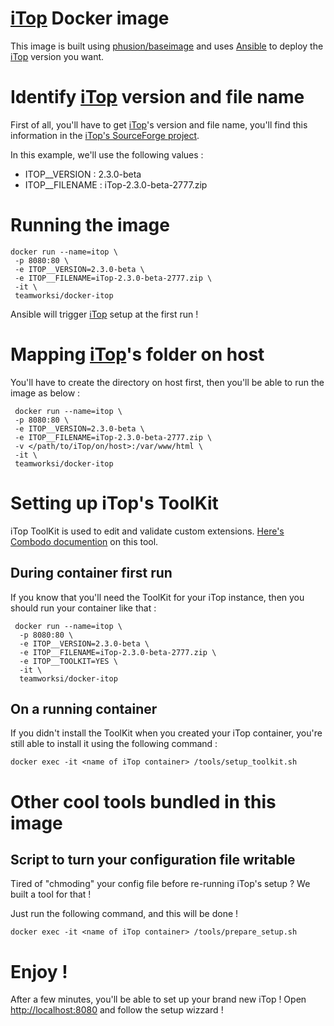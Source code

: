 # [iTop](http://www.combodo.com/itop) Docker image

This image is built using [phusion/baseimage](https://hub.docker.com/r/phusion/baseimage/) and uses [Ansible](https://www.ansible.com/) to deploy the [iTop](http://www.combodo.com/itop) version you want.


# Identify [iTop](http://www.combodo.com/itop) version and file name

First of all, you'll have to get [iTop](http://www.combodo.com/itop)'s version and file name, you'll find this information in the [iTop's SourceForge project](https://sourceforge.net/projects/itop/files/itop/).

In this example, we'll use the following values :

* ITOP__VERSION : 2.3.0-beta
* ITOP__FILENAME : iTop-2.3.0-beta-2777.zip

# Running the image

    docker run --name=itop \
     -p 8080:80 \
     -e ITOP__VERSION=2.3.0-beta \
     -e ITOP__FILENAME=iTop-2.3.0-beta-2777.zip \
     -it \
     teamworksi/docker-itop

 Ansible will trigger [iTop](http://www.combodo.com/itop) setup at the first run !


 # Mapping [iTop](http://www.combodo.com/itop)'s folder on host

 You'll have to create the directory on host first, then you'll be able to run the image as below :

     docker run --name=itop \
     -p 8080:80 \
     -e ITOP__VERSION=2.3.0-beta \
     -e ITOP__FILENAME=iTop-2.3.0-beta-2777.zip \
     -v </path/to/iTop/on/host>:/var/www/html \
     -it \
     teamworksi/docker-itop

# Setting up iTop's ToolKit

iTop ToolKit is used to edit and validate custom extensions.
[Here's Combodo documention](https://wiki.openitop.org/doku.php?id=2_2_0:customization:start&s[]=toolkit) on this tool.

## During container first run

If you know that you'll need the ToolKit for your iTop instance, then you should run your container like that :

     docker run --name=itop \
      -p 8080:80 \
      -e ITOP__VERSION=2.3.0-beta \
      -e ITOP__FILENAME=iTop-2.3.0-beta-2777.zip \
      -e ITOP__TOOLKIT=YES \
      -it \
      teamworksi/docker-itop

## On a running container

If you didn't install the ToolKit when you created your iTop container, you're still able to install it using the following command :

`docker exec -it <name of iTop container> /tools/setup_toolkit.sh`


# Other cool tools bundled in this image

## Script to turn your configuration file writable

Tired of "chmoding" your config file before re-running iTop's setup ?
We built a tool for that !

Just run the following command, and this will be done !

`docker exec -it <name of iTop container> /tools/prepare_setup.sh`


# Enjoy !

After a few minutes, you'll be able to set up your brand new iTop !
Open [http://localhost:8080](http://localhost:8080) and follow the setup wizzard !
